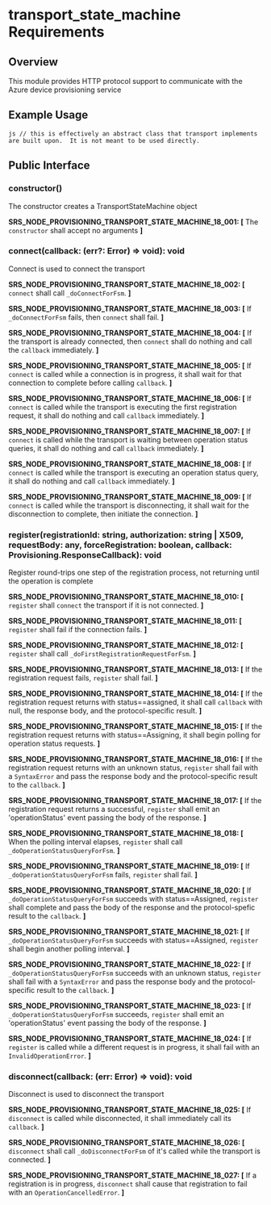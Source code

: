 # transport_state_machine Requirements

## Overview
This module provides HTTP protocol support to communicate with the Azure device provisioning service

## Example Usage
``js
  // this is effectively an abstract class that transport implements are built upon.  It is not meant to be used directly.
``

## Public Interface

### constructor()
The constructor creates a TransportStateMachine object

**SRS_NODE_PROVISIONING_TRANSPORT_STATE_MACHINE_18_001: [** The `constructor` shall accept no arguments **]**


### connect(callback: (err?: Error) => void): void
Connect is used to connect the transport

**SRS_NODE_PROVISIONING_TRANSPORT_STATE_MACHINE_18_002: [** `connect` shall call `_doConnectForFsm`. **]**

**SRS_NODE_PROVISIONING_TRANSPORT_STATE_MACHINE_18_003: [** If `_doConnectForFsm` fails, then `connect` shall fail. **]**

**SRS_NODE_PROVISIONING_TRANSPORT_STATE_MACHINE_18_004: [** If the transport is already connected, then `connect` shall do nothing and call the `callback` immediately. **]**

**SRS_NODE_PROVISIONING_TRANSPORT_STATE_MACHINE_18_005: [** If `connect` is called while a connection is in progress, it shall wait for that connection to complete before calling `callback`. **]**

**SRS_NODE_PROVISIONING_TRANSPORT_STATE_MACHINE_18_006: [** If `connect` is called while the transport is executing the first registration request, it shall do nothing and call `callback` immediately. **]**

**SRS_NODE_PROVISIONING_TRANSPORT_STATE_MACHINE_18_007: [** If `connect` is called while the transport is waiting between operation status queries, it shall do nothing and call `callback` immediately. **]**

**SRS_NODE_PROVISIONING_TRANSPORT_STATE_MACHINE_18_008: [** If `connect` is called while the transport is executing an operation status query, it shall do nothing and call `callback` immediately. **]**

**SRS_NODE_PROVISIONING_TRANSPORT_STATE_MACHINE_18_009: [** If `connect` is called while the transport is disconnecting, it shall wait for the disconnection to complete, then initiate the connection. **]**


### register(registrationId: string, authorization: string | X509, requestBody: any, forceRegistration: boolean, callback: Provisioning.ResponseCallback): void
Register round-trips one step of the registration process, not returning until the operation is complete

**SRS_NODE_PROVISIONING_TRANSPORT_STATE_MACHINE_18_010: [** `register` shall `connect` the transport if it is not connected. **]**

**SRS_NODE_PROVISIONING_TRANSPORT_STATE_MACHINE_18_011: [** `register` shall fail if the connection fails. **]**

**SRS_NODE_PROVISIONING_TRANSPORT_STATE_MACHINE_18_012: [** `register` shall call `_doFirstRegistrationRequestForFsm`. **]**

**SRS_NODE_PROVISIONING_TRANSPORT_STATE_MACHINE_18_013: [** If the registration request fails, `register` shall fail. **]**

**SRS_NODE_PROVISIONING_TRANSPORT_STATE_MACHINE_18_014: [** If the registration request returns with status==assigned, it shall call `callback` with null, the response body, and the protocol-specific result. **]**

**SRS_NODE_PROVISIONING_TRANSPORT_STATE_MACHINE_18_015: [** If the registration request returns with status==Assigning, it shall begin polling for operation status requests. **]**

**SRS_NODE_PROVISIONING_TRANSPORT_STATE_MACHINE_18_016: [** If the registration request returns with an unknown status, `register` shall fail with a `SyntaxError` and pass the response body and the protocol-specific result to the `callback`. **]**

**SRS_NODE_PROVISIONING_TRANSPORT_STATE_MACHINE_18_017: [** If the registration request returns a successful, `register` shall emit an 'operationStatus' event passing the body of the response. **]**

**SRS_NODE_PROVISIONING_TRANSPORT_STATE_MACHINE_18_018: [** When the polling interval elapses, `register` shall call `_doOperationStatusQueryForFsm`. **]**

**SRS_NODE_PROVISIONING_TRANSPORT_STATE_MACHINE_18_019: [** If `_doOperationStatusQueryForFsm` fails, `register` shall fail. **]**

**SRS_NODE_PROVISIONING_TRANSPORT_STATE_MACHINE_18_020: [** If `_doOperationStatusQueryForFsm` succeeds with status==Assigned, `register` shall complete and pass the body of the response and the protocol-spefic result to the `callback`. **]**

**SRS_NODE_PROVISIONING_TRANSPORT_STATE_MACHINE_18_021: [** If `_doOperationStatusQueryForFsm` succeeds with status==Assigned, `register` shall begin another polling interval. **]**

**SRS_NODE_PROVISIONING_TRANSPORT_STATE_MACHINE_18_022: [** If `_doOperationStatusQueryForFsm` succeeds with an unknown status, `register` shall fail with a `SyntaxError` and pass the response body and the protocol-specific result to the `callback`. **]**

**SRS_NODE_PROVISIONING_TRANSPORT_STATE_MACHINE_18_023: [** If `_doOperationStatusQueryForFsm` succeeds, `register` shall emit an 'operationStatus' event passing the body of the response. **]**

**SRS_NODE_PROVISIONING_TRANSPORT_STATE_MACHINE_18_024: [** If `register` is called while a different request is in progress, it shall fail with an `InvalidOperationError`. **]**


### disconnect(callback: (err: Error) => void): void
Disconnect is used to disconnect the transport

**SRS_NODE_PROVISIONING_TRANSPORT_STATE_MACHINE_18_025: [** If `disconnect` is called while disconnected, it shall immediately call its `callback`. **]**

**SRS_NODE_PROVISIONING_TRANSPORT_STATE_MACHINE_18_026: [** `disconnect` shall call `_doDisconnectForFsm` of it's called while the transport is connected. **]**

**SRS_NODE_PROVISIONING_TRANSPORT_STATE_MACHINE_18_027: [** If a registration is in progress, `disconnect` shall cause that registration to fail with an `OperationCancelledError`. **]**

